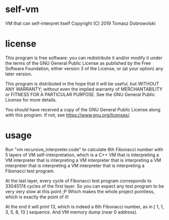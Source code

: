 # self-vm
VM that can self-interpret itself
Copyright (C) 2019 Tomasz Dobrowolski

# license

This program is free software: you can redistribute it and/or modify
it under the terms of the GNU General Public License as published by
the Free Software Foundation, either version 3 of the License, or
(at your option) any later version.

This program is distributed in the hope that it will be useful,
but WITHOUT ANY WARRANTY; without even the implied warranty of
MERCHANTABILITY or FITNESS FOR A PARTICULAR PURPOSE.  See the
GNU General Public License for more details.

You should have received a copy of the GNU General Public License
along with this program.  If not, see <https://www.gnu.org/licenses/>.

# usage

Run "vm recursive_interpreter.code" to calculate 6th Fibonacci number
with 5 layers of VM self-interpretation, which is a C++ VM that is interpreting
a VM interpreter that is interpreting a VM interpreter that is interpreting a VM
interpreter that is interpreting a VM interpreter that is interpreting a Fibonacci
test program.

At the last layer, every cycle of Fibonacci test program corresponds to 33045174
cycles of the first layer. So you can expect any test program to be very very
slow at this point ;P Which makes the whole project pointless, which is exactly
the point of it!

At the end it will print 13, which is indeed a 6th Fibonacci number,
as in [ 1, 1, 3, 5, 8, 13 ] sequence.
And VM memory dump (near 0 address).
